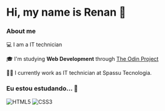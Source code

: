 # Hi, my name is Renan 👋

### About me

💻 I am a IT technician

🎓 I'm studying **Web Development** through [The Odin Project](https://www.theodinproject.com/)

👩‍💻 I currently work as IT technician at Spassu Tecnologia.

### Eu estou estudando... 🧩

![HTML5](https://img.shields.io/badge/html5-%23E34F26.svg?style=for-the-badge&logo=html5&logoColor=white)
![CSS3](https://img.shields.io/badge/css3-%231572B6.svg?style=for-the-badge&logo=css3&logoColor=white)
